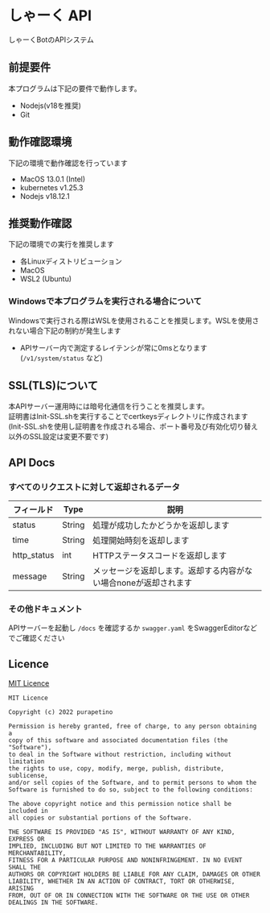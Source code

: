# しゃーく API

しゃーくBotのAPIシステム

## 前提要件

本プログラムは下記の要件で動作します。

- Nodejs(v18を推奨)
- Git

## 動作確認環境

下記の環境で動作確認を行っています

- MacOS 13.0.1 (Intel)
- kubernetes v1.25.3
- Nodejs v18.12.1

## 推奨動作確認

下記の環境での実行を推奨します

- 各Linuxディストリビューション
- MacOS
- WSL2 (Ubuntu)

### Windowsで本プログラムを実行される場合について

Windowsで実行される際はWSLを使用されることを推奨します。WSLを使用されない場合下記の制約が発生します

- APIサーバー内で測定するレイテンシが常に0msとなります(`/v1/system/status` など)

## SSL(TLS)について

本APIサーバー運用時には暗号化通信を行うことを推奨します。 <br>
証明書はInit-SSL.shを実行することでcertkeysディレクトリに作成されます(Init-SSL.shを使用し証明書を作成される場合、ポート番号及び有効化切り替え以外のSSL設定は変更不要です)

## API Docs

### すべてのリクエストに対して返却されるデータ

| フィールド | Type | 説明 |
| ---- | ---- | ------ |
| status | String | 処理が成功したかどうかを返却します |
| time | String | 処理開始時刻を返却します |
| http_status  | int | HTTPステータスコードを返却します |
| message | String | メッセージを返却します。返却する内容がない場合noneが返却されます |

### その他ドキュメント

APIサーバーを起動し `/docs` を確認するか `swagger.yaml` をSwaggerEditorなどでご確認ください

## Licence

[MIT Licence](./LICENCE)

```
MIT Licence

Copyright (c) 2022 purapetino 

Permission is hereby granted, free of charge, to any person obtaining a
copy of this software and associated documentation files (the "Software"),
to deal in the Software without restriction, including without limitation
the rights to use, copy, modify, merge, publish, distribute, sublicense,
and/or sell copies of the Software, and to permit persons to whom the
Software is furnished to do so, subject to the following conditions:

The above copyright notice and this permission notice shall be included in
all copies or substantial portions of the Software.

THE SOFTWARE IS PROVIDED "AS IS", WITHOUT WARRANTY OF ANY KIND, EXPRESS OR
IMPLIED, INCLUDING BUT NOT LIMITED TO THE WARRANTIES OF MERCHANTABILITY,
FITNESS FOR A PARTICULAR PURPOSE AND NONINFRINGEMENT. IN NO EVENT SHALL THE
AUTHORS OR COPYRIGHT HOLDERS BE LIABLE FOR ANY CLAIM, DAMAGES OR OTHER
LIABILITY, WHETHER IN AN ACTION OF CONTRACT, TORT OR OTHERWISE, ARISING
FROM, OUT OF OR IN CONNECTION WITH THE SOFTWARE OR THE USE OR OTHER
DEALINGS IN THE SOFTWARE.
```